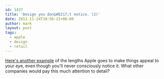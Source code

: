 ```yaml
---
id: 1437
title: 'Design you don&#8217;t notice. (2)'
date: 2011-11-24T10:56:21+00:00
author: mark
layout: post
tags:
  - apple
  - design
  - retail
---
```

[Here's another example](http://www.ifoapplestore.com/db/2011/08/29/apples-designers-work-towards-storefront-symmetry/) of the lengths Apple goes to make things appeal to your eye, even though you'll never consciously notice it. What other companies would pay this much attention to detail?
